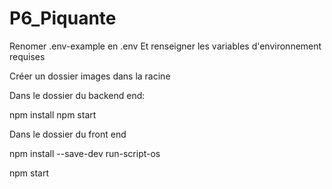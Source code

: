 # P6_Piquante

Renomer .env-example en .env
Et renseigner les variables d'environnement requises

Créer un dossier images dans la racine

Dans le dossier du backend end:

npm install
npm start

Dans le dossier du front end

npm install --save-dev run-script-os

npm start

